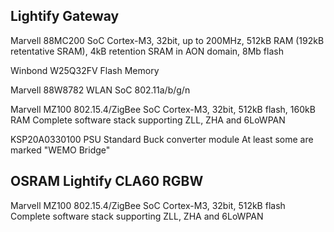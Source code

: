 Lightify Gateway
----------------

Marvell 88MC200 SoC
  Cortex-M3, 32bit, up to 200MHz, 512kB RAM (192kB retentative SRAM), 4kB retention SRAM in AON domain, 8Mb flash

Winbond W25Q32FV Flash Memory

Marvell 88W8782 WLAN SoC
  802.11a/b/g/n

Marvell MZ100 802.15.4/ZigBee SoC
  Cortex-M3, 32bit, 512kB flash, 160kB RAM
  Complete software stack supporting ZLL, ZHA and 6LoWPAN

KSP20A0330100 PSU
  Standard Buck converter module
  At least some are marked "WEMO Bridge"


OSRAM Lightify CLA60 RGBW
-------------------------

Marvell MZ100 802.15.4/ZigBee SoC
  Cortex-M3, 32bit, 512kB flash
  Complete software stack supporting ZLL, ZHA and 6LoWPAN
